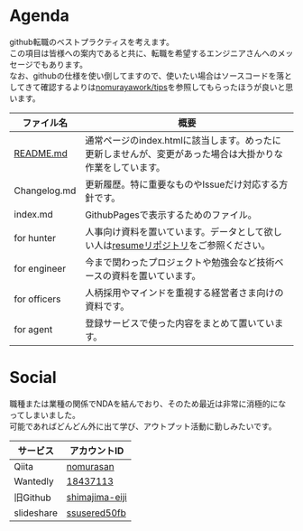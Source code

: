 # Agenda
github転職のベストプラクティスを考えます。  
この項目は皆様への案内であると共に、転職を希望するエンジニアさんへのメッセージでもあります。  
なお、githubの仕様を使い倒してますので、使いたい場合はソースコードを落としてきて確認するよりは[nomurayawork/tips](../../../tips)を参照してもらったほうが良いと思います。

|ファイル名|概要|
|---|---|
|[README.md](../../README.md)|通常ページのindex.htmlに該当します。めったに更新しませんが、変更があった場合は大掛かりな作業をしています。|
|Changelog.md|更新履歴。特に重要なものやIssueだけ対応する方針です。|
|index.md|GithubPagesで表示するためのファイル。|
|for hunter|人事向け資料を置いています。データとして欲しい人は[resumeリポジトリ](https://github.com/nomurayawork/resume)をご参照ください。|
|for engineer|今まで関わったプロジェクトや勉強会など技術ベースの資料を置いています。|
|for officers|人柄採用やマインドを重視する経営者さま向けの資料です。|
|for agent|登録サービスで使った内容をまとめて置いています。|

# Social
職種または業種の関係でNDAを結んでおり、そのため最近は非常に消極的になってしまいました。  
可能であればどんどん外に出て学び、アウトプット活動に勤しみたいです。

|サービス|アカウントID|
|---|---|
|Qiita|[nomurasan](https://qiita.com/nomurasan)|
|Wantedly|[18437113](https://www.wantedly.com/users/18437113)|
|旧Github|[shimajima-eiji](https://github.com/shimajima-eiji/)|
|slideshare|[ssusered50fb](https://www.slideshare.net/ssusered50fb)|
